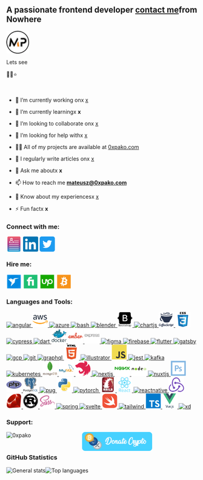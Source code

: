 ## A passionate frontend developer <a href="Crypto-Pay---0xpako.html#carousel_4338"><b>contact me</b></a>from Nowhere
<p align="left">
<img
  align="center"
  src="https://raw.githubusercontent.com/0xpako/0xpako/main/images/qPjSsLD8_4xfavi.png"
  alt="MP Logo"
  style="width: 60px; height: 60px">
</p>
Lets see

🤔🤔⭐


<br>

- 🔭 I’m currently working onx [x](xx)

- 🌱 I’m currently learningx **x**

- 👯 I’m looking to collaborate onx [x](x)

- 🤝 I’m looking for help withx [x](x)

- 👨‍💻 All of my projects are available at [0xpako.com](0xpako.com)

- 📝 I regularly write articles onx [x](x)

- 💬 Ask me aboutx **x**

- 📫 How to reach me **mateusz@0xpako.com**

- 📄 Know about my experiencesx [x](x)

- ⚡ Fun factx **x**

<h3 align="left">Connect with me:</h3>
<p align="left">
<a href="#" target="blank"><img align="center" src="https://raw.githubusercontent.com/0xpako/0xpako/main/images/profile.png" alt="0xpako" height="40" width="40" /></a>
<a href="https://linkedin.com/in/paczkowski" target="blank"><img align="center" src="https://raw.githubusercontent.com/0xpako/0xpako/main/images/LinkedIn_logo_initials.png.webp" alt="paczkowski" height="40" width="40" /></a>
<a href="https://twitter.com/0xpako" target="blank"><img align="center" src="https://raw.githubusercontent.com/0xpako/0xpako/main/images/Twitter-social-icons-rounded-square-blue.png" alt="0xpako" height="40" width="40" /></a>
</p>

<h3 align="left">Hire me:</h3>
<p align="left">
<a href="https://www.freelancer.com/u/mat0xpako" target="blank"><img align="center" src="https://raw.githubusercontent.com/0xpako/0xpako/main/images/icfreelancer.png" alt="freelancer" height="40" width="40" /></a>
<a href="https://www.fiverr.com/mat0xpako" target="blank"><img align="center" src="https://raw.githubusercontent.com/0xpako/0xpako/main/images/icfiverr.png" alt="fiverr" height="40" width="40" /></a>
<a href="https://www.upwork.com/freelancers/~0120b0c916c2a72d38" target="blank"><img align="center" src="https://raw.githubusercontent.com/0xpako/0xpako/main/images/icupwork.png" alt="upwork" height="40" width="40" /></a>
<a href="#" target="blank"><img align="center" src="https://raw.githubusercontent.com/0xpako/0xpako/main/images/icBitcoin.png" alt="crypto" height="40" width="40" /></a>
</p>

<h3 align="left">Languages and Tools:</h3>
<p align="left"> <a href="https://angular.io" target="_blank" rel="noreferrer"> <img src="https://angular.io/assets/images/logos/angular/angular.svg" alt="angular" width="40" height="40"/> </a> <a href="https://aws.amazon.com" target="_blank" rel="noreferrer"> <img src="https://raw.githubusercontent.com/devicons/devicon/master/icons/amazonwebservices/amazonwebservices-original-wordmark.svg" alt="aws" width="40" height="40"/> </a> <a href="https://azure.microsoft.com/en-in/" target="_blank" rel="noreferrer"> <img src="https://www.vectorlogo.zone/logos/microsoft_azure/microsoft_azure-icon.svg" alt="azure" width="40" height="40"/> </a> <a href="https://www.gnu.org/software/bash/" target="_blank" rel="noreferrer"> <img src="https://www.vectorlogo.zone/logos/gnu_bash/gnu_bash-icon.svg" alt="bash" width="40" height="40"/> </a> <a href="https://www.blender.org/" target="_blank" rel="noreferrer"> <img src="https://download.blender.org/branding/community/blender_community_badge_white.svg" alt="blender" width="40" height="40"/> </a> <a href="https://getbootstrap.com" target="_blank" rel="noreferrer"> <img src="https://raw.githubusercontent.com/devicons/devicon/master/icons/bootstrap/bootstrap-plain-wordmark.svg" alt="bootstrap" width="40" height="40"/> </a> <a href="https://www.chartjs.org" target="_blank" rel="noreferrer"> <img src="https://www.chartjs.org/media/logo-title.svg" alt="chartjs" width="40" height="40"/> </a> <a href="https://offeescript.org" target="_blank" rel="noreferrer"> <img src="https://raw.githubusercontent.com/devicons/devicon/master/icons/coffeescript/coffeescript-original-wordmark.svg" alt="coffeescript" width="40" height="40"/> </a> <a href="https://www.w3schools.com/css/" target="_blank" rel="noreferrer"> <img src="https://raw.githubusercontent.com/devicons/devicon/master/icons/css3/css3-original-wordmark.svg" alt="css3" width="40" height="40"/> </a> <a href="https://www.cypress.io" target="_blank" rel="noreferrer"> <img src="https://raw.githubusercontent.com/simple-icons/simple-icons/6e46ec1fc23b60c8fd0d2f2ff46db82e16dbd75f/icons/cypress.svg" alt="cypress" width="40" height="40"/> </a> <a href="https://dart.dev" target="_blank" rel="noreferrer"> <img src="https://www.vectorlogo.zone/logos/dartlang/dartlang-icon.svg" alt="dart" width="40" height="40"/> </a> <a href="https://www.docker.com/" target="_blank" rel="noreferrer"> <img src="https://raw.githubusercontent.com/devicons/devicon/master/icons/docker/docker-original-wordmark.svg" alt="docker" width="40" height="40"/> </a> <a href="https://emberjs.com/" target="_blank" rel="noreferrer"> <img src="https://raw.githubusercontent.com/devicons/devicon/master/icons/ember/ember-original-wordmark.svg" alt="ember" width="40" height="40"/> </a> <a href="https://expressjs.com" target="_blank" rel="noreferrer"> <img src="https://raw.githubusercontent.com/devicons/devicon/master/icons/express/express-original-wordmark.svg" alt="express" width="40" height="40"/> </a> <a href="https://www.figma.com/" target="_blank" rel="noreferrer"> <img src="https://www.vectorlogo.zone/logos/figma/figma-icon.svg" alt="figma" width="40" height="40"/> </a> <a href="https://firebase.google.com/" target="_blank" rel="noreferrer"> <img src="https://www.vectorlogo.zone/logos/firebase/firebase-icon.svg" alt="firebase" width="40" height="40"/> </a> <a href="https://flutter.dev" target="_blank" rel="noreferrer"> <img src="https://www.vectorlogo.zone/logos/flutterio/flutterio-icon.svg" alt="flutter" width="40" height="40"/> </a> <a href="https://www.gatsbyjs.com/" target="_blank" rel="noreferrer"> <img src="https://www.vectorlogo.zone/logos/gatsbyjs/gatsbyjs-icon.svg" alt="gatsby" width="40" height="40"/> </a> <a href="https://cloud.google.com" target="_blank" rel="noreferrer"> <img src="https://www.vectorlogo.zone/logos/google_cloud/google_cloud-icon.svg" alt="gcp" width="40" height="40"/> </a> <a href="https://git-scm.com/" target="_blank" rel="noreferrer"> <img src="https://www.vectorlogo.zone/logos/git-scm/git-scm-icon.svg" alt="git" width="40" height="40"/> </a> <a href="https://graphql.org" target="_blank" rel="noreferrer"> <img src="https://www.vectorlogo.zone/logos/graphql/graphql-icon.svg" alt="graphql" width="40" height="40"/> </a> <a href="https://www.w3.org/html/" target="_blank" rel="noreferrer"> <img src="https://raw.githubusercontent.com/devicons/devicon/master/icons/html5/html5-original-wordmark.svg" alt="html5" width="40" height="40"/> </a> <a href="https://www.adobe.com/in/products/illustrator.html" target="_blank" rel="noreferrer"> <img src="https://www.vectorlogo.zone/logos/adobe_illustrator/adobe_illustrator-icon.svg" alt="illustrator" width="40" height="40"/> </a> <a href="https://developer.mozilla.org/en-US/docs/Web/JavaScript" target="_blank" rel="noreferrer"> <img src="https://raw.githubusercontent.com/devicons/devicon/master/icons/javascript/javascript-original.svg" alt="javascript" width="40" height="40"/> </a> <a href="https://jestjs.io" target="_blank" rel="noreferrer"> <img src="https://www.vectorlogo.zone/logos/jestjsio/jestjsio-icon.svg" alt="jest" width="40" height="40"/> </a> <a href="https://kafka.apache.org/" target="_blank" rel="noreferrer"> <img src="https://www.vectorlogo.zone/logos/apache_kafka/apache_kafka-icon.svg" alt="kafka" width="40" height="40"/> </a> <a href="https://kubernetes.io" target="_blank" rel="noreferrer"> <img src="https://www.vectorlogo.zone/logos/kubernetes/kubernetes-icon.svg" alt="kubernetes" width="40" height="40"/> </a> <a href="https://www.mongodb.com/" target="_blank" rel="noreferrer"> <img src="https://raw.githubusercontent.com/devicons/devicon/master/icons/mongodb/mongodb-original-wordmark.svg" alt="mongodb" width="40" height="40"/> </a> <a href="https://www.mysql.com/" target="_blank" rel="noreferrer"> <img src="https://raw.githubusercontent.com/devicons/devicon/master/icons/mysql/mysql-original-wordmark.svg" alt="mysql" width="40" height="40"/> </a> <a href="https://nestjs.com/" target="_blank" rel="noreferrer"> <img src="https://raw.githubusercontent.com/devicons/devicon/master/icons/nestjs/nestjs-plain.svg" alt="nestjs" width="40" height="40"/> </a> <a href="https://nextjs.org/" target="_blank" rel="noreferrer"> <img src="https://cdn.worldvectorlogo.com/logos/nextjs-2.svg" alt="nextjs" width="40" height="40"/> </a> <a href="https://www.nginx.com" target="_blank" rel="noreferrer"> <img src="https://raw.githubusercontent.com/devicons/devicon/master/icons/nginx/nginx-original.svg" alt="nginx" width="40" height="40"/> </a> <a href="https://nodejs.org" target="_blank" rel="noreferrer"> <img src="https://raw.githubusercontent.com/devicons/devicon/master/icons/nodejs/nodejs-original-wordmark.svg" alt="nodejs" width="40" height="40"/> </a> <a href="https://nuxtjs.org/" target="_blank" rel="noreferrer"> <img src="https://www.vectorlogo.zone/logos/nuxtjs/nuxtjs-icon.svg" alt="nuxtjs" width="40" height="40"/> </a> <a href="https://www.photoshop.com/en" target="_blank" rel="noreferrer"> <img src="https://raw.githubusercontent.com/devicons/devicon/master/icons/photoshop/photoshop-line.svg" alt="photoshop" width="40" height="40"/> </a> <a href="https://www.php.net" target="_blank" rel="noreferrer"> <img src="https://raw.githubusercontent.com/devicons/devicon/master/icons/php/php-original.svg" alt="php" width="40" height="40"/> </a> <a href="https://www.postgresql.org" target="_blank" rel="noreferrer"> <img src="https://raw.githubusercontent.com/devicons/devicon/master/icons/postgresql/postgresql-original-wordmark.svg" alt="postgresql" width="40" height="40"/> </a> <a href="https://pugjs.org" target="_blank" rel="noreferrer"> <img src="https://cdn.worldvectorlogo.com/logos/pug.svg" alt="pug" width="40" height="40"/> </a> <a href="https://www.python.org" target="_blank" rel="noreferrer"> <img src="https://raw.githubusercontent.com/devicons/devicon/master/icons/python/python-original.svg" alt="python" width="40" height="40"/> </a> <a href="https://pytorch.org/" target="_blank" rel="noreferrer"> <img src="https://www.vectorlogo.zone/logos/pytorch/pytorch-icon.svg" alt="pytorch" width="40" height="40"/> </a> <a href="https://rubyonrails.org" target="_blank" rel="noreferrer"> <img src="https://raw.githubusercontent.com/devicons/devicon/master/icons/rails/rails-original-wordmark.svg" alt="rails" width="40" height="40"/> </a> <a href="https://reactjs.org/" target="_blank" rel="noreferrer"> <img src="https://raw.githubusercontent.com/devicons/devicon/master/icons/react/react-original-wordmark.svg" alt="react" width="40" height="40"/> </a> <a href="https://reactnative.dev/" target="_blank" rel="noreferrer"> <img src="https://reactnative.dev/img/header_logo.svg" alt="reactnative" width="40" height="40"/> </a> <a href="https://redux.js.org" target="_blank" rel="noreferrer"> <img src="https://raw.githubusercontent.com/devicons/devicon/master/icons/redux/redux-original.svg" alt="redux" width="40" height="40"/> </a> <a href="https://www.ruby-lang.org/en/" target="_blank" rel="noreferrer"> <img src="https://raw.githubusercontent.com/devicons/devicon/master/icons/ruby/ruby-original.svg" alt="ruby" width="40" height="40"/> </a> <a href="https://www.rust-lang.org" target="_blank" rel="noreferrer"> <img src="https://raw.githubusercontent.com/devicons/devicon/master/icons/rust/rust-plain.svg" alt="rust" width="40" height="40"/> </a> <a href="https://sass-lang.com" target="_blank" rel="noreferrer"> <img src="https://raw.githubusercontent.com/devicons/devicon/master/icons/sass/sass-original.svg" alt="sass" width="40" height="40"/> </a> <a href="https://spring.io/" target="_blank" rel="noreferrer"> <img src="https://www.vectorlogo.zone/logos/springio/springio-icon.svg" alt="spring" width="40" height="40"/> </a> <a href="https://svelte.dev" target="_blank" rel="noreferrer"> <img src="https://upload.wikimedia.org/wikipedia/commons/1/1b/Svelte_Logo.svg" alt="svelte" width="40" height="40"/> </a> <a href="https://developer.apple.com/swift/" target="_blank" rel="noreferrer"> <img src="https://raw.githubusercontent.com/devicons/devicon/master/icons/swift/swift-original.svg" alt="swift" width="40" height="40"/> </a> <a href="https://tailwindcss.com/" target="_blank" rel="noreferrer"> <img src="https://www.vectorlogo.zone/logos/tailwindcss/tailwindcss-icon.svg" alt="tailwind" width="40" height="40"/> </a> <a href="https://www.typescriptlang.org/" target="_blank" rel="noreferrer"> <img src="https://raw.githubusercontent.com/devicons/devicon/master/icons/typescript/typescript-original.svg" alt="typescript" width="40" height="40"/> </a> <a href="https://vuejs.org/" target="_blank" rel="noreferrer"> <img src="https://raw.githubusercontent.com/devicons/devicon/master/icons/vuejs/vuejs-original-wordmark.svg" alt="vuejs" width="40" height="40"/> </a> <a href="https://www.adobe.com/products/xd.html" target="_blank" rel="noreferrer"> <img src="https://cdn.worldvectorlogo.com/logos/adobe-xd.svg" alt="xd" width="40" height="40"/> </a> </p>

<h3 align="left">Support:</h3>
<p><a href="https://www.buymeacoffee.com/0xpako"> <img align="left" src="https://cdn.buymeacoffee.com/buttons/v2/default-yellow.png" height="50" width="200" alt="0xpako" /></a><a href="#"> <img align="left" src="https://raw.githubusercontent.com/0xpako/0xpako/main/images/DonateBet.png" height="50" width="185" alt="0xpako" /></a></p><br><br>

### GitHub Statistics

<p align="left">
  <img align="left" src="https://github-readme-stats.vercel.app/api?username=0xpako&theme=github_dark&show_icons=true&hide_border=true&count_private=true" alt="General stats"/>
  <img align="left" src="https://github-readme-stats.vercel.app/api/top-langs/?username=0xpako&theme=github_dark&show_icons=true&hide_border=true&layout=compact" alt="Top languages"/>
</p>

<!--
Resources to be used later probably :D

<p align="left"> <a href="https://github.com/ryo-ma/github-profile-trophy"><img src="https://github-profile-trophy.vercel.app/?username=0xpako" alt="0xpako" /></a> </p>

<p align="left"> <a href="https://twitter.com/0xpako" target="blank"><img src="https://img.shields.io/twitter/follow/0xpako?logo=twitter&style=for-the-badge" alt="0xpako" /></a> </p>


<a href="https://codepen.io/x" target="blank"><img align="center" src="https://raw.githubusercontent.com/rahuldkjain/github-profile-readme-generator/master/src/images/icons/Social/codepen.svg" alt="x" height="30" width="40" /></a>
<a href="https://dev.to/x" target="blank"><img align="center" src="https://raw.githubusercontent.com/rahuldkjain/github-profile-readme-generator/master/src/images/icons/Social/devto.svg" alt="x" height="30" width="40" /></a>
<a href="https://stackoverflow.com/users/x" target="blank"><img align="center" src="https://raw.githubusercontent.com/rahuldkjain/github-profile-readme-generator/master/src/images/icons/Social/stack-overflow.svg" alt="x" height="30" width="40" /></a>
<a href="https://codesandbox.com/x" target="blank"><img align="center" src="https://raw.githubusercontent.com/rahuldkjain/github-profile-readme-generator/master/src/images/icons/Social/codesandbox.svg" alt="x" height="30" width="40" /></a>
<a href="https://dribbble.com/x" target="blank"><img align="center" src="https://raw.githubusercontent.com/rahuldkjain/github-profile-readme-generator/master/src/images/icons/Social/dribbble.svg" alt="x" height="30" width="40" /></a>
<a href="https://www.codechef.com/users/x" target="blank"><img align="center" src="https://cdn.jsdelivr.net/npm/simple-icons@3.1.0/icons/codechef.svg" alt="x" height="30" width="40" /></a>
<a href="https://www.leetcode.com/x" target="blank"><img align="center" src="https://raw.githubusercontent.com/rahuldkjain/github-profile-readme-generator/master/src/images/icons/Social/leet-code.svg" alt="x" height="30" width="40" /></a>
<a href="https://www.youtube.com/c/0xpako" target="blank"><img align="center" src="https://raw.githubusercontent.com/rahuldkjain/github-profile-readme-generator/master/src/images/icons/Social/youtube.svg" alt="0xpako" height="30" width="40" /></a>
<a href="https://medium.com/@0xpako" target="blank"><img align="center" src="https://raw.githubusercontent.com/0xpako/0xpako/main/images/Med.png" alt="@0xpako" height="40" width="40" /></a>

<img
  src="https://raw.githubusercontent.com/devicons/devicon/master/icons/javascript/javascript-original.svg"
  alt="MP Logo"
  style="display: inline; width: 40px; height: 40px">
<img
  src="https://raw.githubusercontent.com/0xpako/0xpako/main/images/lessthan.png"
  alt="MP Logo"
  style="display: inline; width: 40px; height: 40px">
<img
  src="https://raw.githubusercontent.com/devicons/devicon/master/icons/typescript/typescript-original.svg"
  alt="MP Logo"
  style="display: inline; width: 40px; height: 40px">


-->
